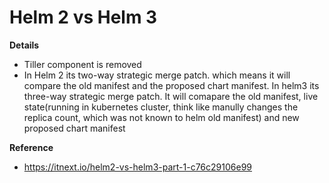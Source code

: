 # Helm 2 vs Helm 3

**Details**
* Tiller component is removed
* In Helm 2 its two-way strategic merge patch. which means it will compare the old manifest and the proposed chart manifest. In helm3 its three-way strategic merge patch.
It will comapare the old manifest, live state(running in kubernetes cluster, think like manully changes the replica count, which was not known to helm old manifest) and
new proposed chart manifest

**Reference**
* https://itnext.io/helm2-vs-helm3-part-1-c76c29106e99
